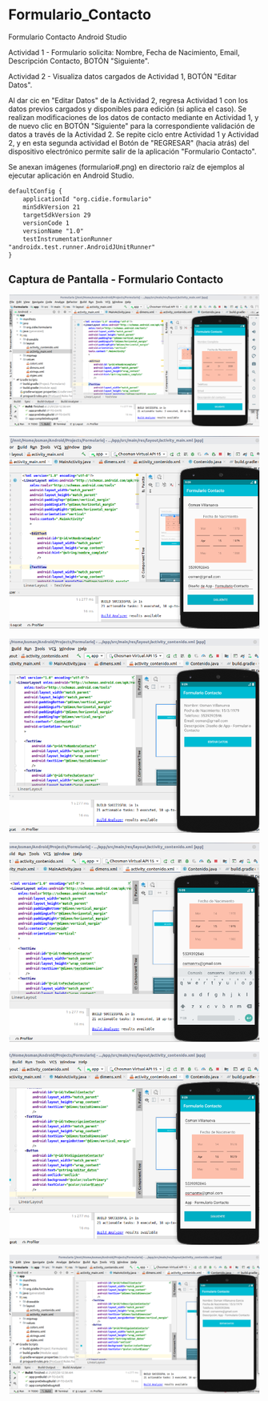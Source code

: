 # Formulario_Contacto
Formulario Contacto Android Studio

Actividad 1 -
Formulario solicita:
Nombre,
Fecha de Nacimiento,
Email,
Descripción Contacto,
BOTÓN "Siguiente".

Actividad 2 -
Visualiza datos cargados de Actividad 1,
BOTÓN "Editar Datos".

Al dar cic en "Editar Datos" de la Actividad 2,
regresa Actividad 1 con los datos previos cargados y disponibles para edición (si aplica el caso). 
Se realizan modificaciones de los datos de contacto mediante en Actividad 1, y de nuevo clic en BOTÓN "Siguiente" 
para la correspondiente validación de datos a través de la Actividad 2. 
Se repite ciclo entre Actividad 1 y Actividad 2, y en esta segunda actividad el Botón de "REGRESAR" (hacia atrás) del dispositivo 
electrónico permite salir de la aplicación "Formulario Contacto".

Se anexan imágenes (formulario#.png) en directorio raíz de ejemplos al ejecutar aplicación en Android Studio.


    
    defaultConfig {
        applicationId "org.cidie.formulario"
        minSdkVersion 21
        targetSdkVersion 29
        versionCode 1
        versionName "1.0"
        testInstrumentationRunner "androidx.test.runner.AndroidJUnitRunner"
    }

## Captura de Pantalla - Formulario Contacto

<div align="center">
    <center>
        <img src="formulario1.png" width="500">
    </center>
</div>
<br>
<div align="center">
    <center>
        <img src="formulario2.png" width="500">
    </center>
</div>
<br>
<div align="center">
    <center>
        <img src="formulario3.png" width="500">
    </center>
</div>
<br>
<div align="center">
    <center>
        <img src="formulario4.png" width="500">
    </center>
</div>
<br>
<div align="center">
    <center>
        <img src="formulario5.png" width="500">
    </center>
</div>
<br>
<div align="center">
    <center>
        <img src="formulario6.png" width="500">
    </center>
</div>
